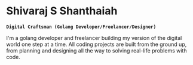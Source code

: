 # Shivaraj S Shanthaiah

**`Digital Craftsman (Golang Developer/Freelancer/Designer)`**

I'm a golang developer and freelancer building my version of the digital world one step at a time. All coding projects are built from the ground up, from planning and designing all the way to solving real-life problems with code.


